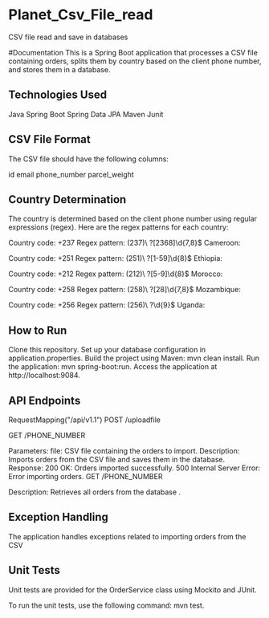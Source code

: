 # Planet_Csv_File_read
CSV file read and save in databases

#Documentation
This is a Spring Boot application that processes a CSV file containing orders, splits them by country based on the client phone number, and stores them in a database.

## Technologies Used
Java
Spring Boot
Spring Data JPA
Maven
Junit
## CSV File Format
The CSV file should have the following columns:

id
email
phone_number
parcel_weight
## Country Determination
The country is determined based on the client phone number using regular expressions (regex). Here are the regex patterns for each country:



Country code: +237
Regex pattern: (237)\ ?[2368]\d{7,8}$
Cameroon:

Country code: +251
Regex pattern: (251)\ ?[1-59]\d{8}$
Ethiopia:

Country code: +212
Regex pattern: (212)\ ?[5-9]\d{8}$
Morocco:

Country code: +258
Regex pattern: (258)\ ?[28]\d{7,8}$
Mozambique:

Country code: +256
Regex pattern: (256)\ ?\d{9}$
Uganda:

## How to Run
Clone this repository.
Set up your database configuration in application.properties.
Build the project using Maven: mvn clean install.
Run the application: mvn spring-boot:run.
Access the application at http://localhost:9084.

## API Endpoints
RequestMapping("/api/v1.1")
POST /uploadfile

GET /PHONE_NUMBER

Parameters:
file: CSV file containing the orders to import.
Description: Imports orders from the CSV file and saves them in the database.
Response:
200 OK: Orders imported successfully.
500 Internal Server Error: Error importing orders.
GET /PHONE_NUMBER

Description: Retrieves all orders from the database
.
## Exception Handling
The application handles exceptions related to importing orders from the CSV

## Unit Tests
Unit tests are provided for the OrderService class using Mockito and JUnit.

To run the unit tests, use the following command: mvn test.
